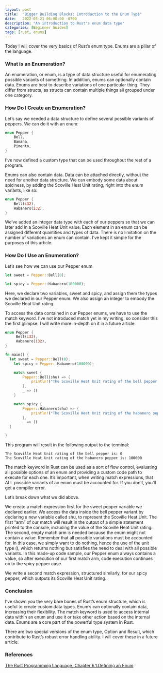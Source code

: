 ```yaml
---
layout: post
title:  "Bigger Building Blocks: Introduction to the Enum Type"
date:   2022-05-21 06:00:00 -0700
description: "An introduction to Rust's enum data type"
categories: [Beginner Guides]
tags: [rust, enums]
---
```


Today I will cover the very basics of Rust’s enum type. Enums are a pillar of the language.

<!--more-->

### What is an Enumeration?

An enumeration, or enum, is a type of data structure useful for enumerating possible variants of something. In addition, enums can optionally contain data. Enums are best to describe variations of one particular thing. They differ from structs, as structs can contain multiple things all grouped under one category.

### How Do I Create an Enumeration?

Let’s say we needed a data structure to define several possible variants of peppers. We can do it with an enum:

```rust
enum Pepper {
	Bell,
	Banana,
	Pimento,
}
```

I’ve now defined a custom type that can be used throughout the rest of a program.

Enums can also contain data. Data can be attached directly, without the need for another data structure. We can embody some data about spiciness, by adding the Scoville Heat Unit rating, right into the enum variants, like so:

```rust
enum Pepper {
	Bell(i32),
	Habanero(i32),
}
```

We’ve added an integer data type with each of our peppers so that we can later add in a Scoville Heat Unit value. Each element in an enum can be assigned different quantities and types of data. There is no limitation on the number of variations an enum can contain. I’ve kept it simple for the purposes of this article.

### How Do I Use an Enumeration?

Let’s see how we can use our Pepper enum.

```rust
let sweet = Pepper::Bell(0);

let spicy = Pepper::Habanero(100000);
```

Here, we declare two variables, sweet and spicy, and assign them the types we declared in our Pepper enum. We also assign an integer to embody the Scoville Heat Unit rating.

To access the data contained in our Pepper enums, we have to use the match keyword. I’ve not introduced match yet in my writing, so consider this the first glimpse. I will write more in-depth on it in a future article.

```rust
enum Pepper {
     Bell(i32),
     Habanero(i32),
}

fn main() {
  let sweet = Pepper::Bell(0);
	let spicy = Pepper::Habanero(100000);

	match sweet {
		Pepper::Bell(shu) => {
			println!("The Scoville Heat Unit rating of the bell pepper is: {}", shu);
		},
		_ => ()
	}

	match spicy {
		Pepper::Habanero(shu) => {
			println!("The Scoville Heat Unit rating of the habanero pepper is: {}", shu);
		},
		_ => ()
  }

}
```

This program will result in the following output to the terminal:

```
The Scoville Heat Unit rating of the bell pepper is: 0
The Scoville Heat Unit rating of the habanero pepper is: 100000
```

The match keyword in Rust can be used as a sort of flow control, evaluating all possible options of an enum and providing a custom code path to execute for each one. It’s important, when writing match expressions, that ALL possible variants of an enum must be accounted for. If you don’t, you’ll get a compiler error.

Let’s break down what we did above.

We create a match expression first for the sweet pepper variable we declared earlier. We access the data inside the bell pepper variant by declaring a new variable called shu, to represent the Scoville Heat Unit. The first “arm” of our match will result in the output of a simple statement printed to the console, including the value of the Scoville Heat Unit rating. The second, empty match arm is needed because the enum might not contain a value. Remember that all possible variations must be accounted for. In this case, we simply want to do nothing, hence the use of the unit type (), which returns nothing but satisfies the need to deal with all possible variants. In this made-up code sample, our Pepper enum always contains a value, so after execution of our first match arm, code execution continues on to the spicy pepper case.

We write a second match expression, structured similarly, for our spicy pepper, which outputs its Scoville Heat Unit rating.

### Conclusion

I’ve shown you the very bare bones of Rust’s enum structure, which is useful to create custom data types. Enum’s can optionally contain data, increasing their flexibility. The match keyword is used to access internal data within an enum and use it or take other action based on the internal data. Enums are a core part of the powerful type system in Rust.

There are two special versions of the enum type, Option and Result, which contribute to Rust’s robust error handling ability. I will cover these in a future article.

### References

[The Rust Programming Language, Chapter 6.1.Defining an Enum](https://doc.rust-lang.org/book/ch06-01-defining-an-enum.html)
